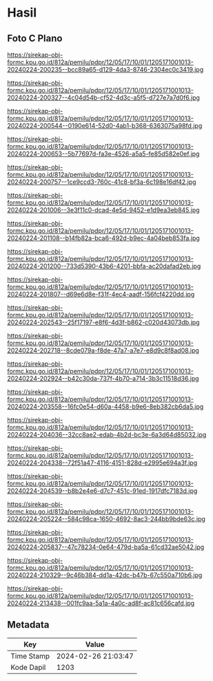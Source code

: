 # Hasil

## Foto C Plano

https://sirekap-obj-formc.kpu.go.id/812a/pemilu/pdpr/12/05/17/10/01/1205171001013-20240224-200235--bcc89a65-d129-4da3-8746-2304ec0c3419.jpg

https://sirekap-obj-formc.kpu.go.id/812a/pemilu/pdpr/12/05/17/10/01/1205171001013-20240224-200327--4c04d54b-cf52-4d3c-a5f5-d727e7a7d0f6.jpg

https://sirekap-obj-formc.kpu.go.id/812a/pemilu/pdpr/12/05/17/10/01/1205171001013-20240224-200544--0190e614-52d0-4ab1-b368-6363075a98fd.jpg

https://sirekap-obj-formc.kpu.go.id/812a/pemilu/pdpr/12/05/17/10/01/1205171001013-20240224-200653--5b77697d-fa3e-4526-a5a5-fe85d582e0ef.jpg

https://sirekap-obj-formc.kpu.go.id/812a/pemilu/pdpr/12/05/17/10/01/1205171001013-20240224-200757--1ce9ccd3-760c-41c8-bf3a-6c198e16df42.jpg

https://sirekap-obj-formc.kpu.go.id/812a/pemilu/pdpr/12/05/17/10/01/1205171001013-20240224-201006--3e3f11c0-dcad-4e5d-9452-e1d9ea3eb845.jpg

https://sirekap-obj-formc.kpu.go.id/812a/pemilu/pdpr/12/05/17/10/01/1205171001013-20240224-201108--b14fb82a-bca6-492d-b9ec-4a04beb853fa.jpg

https://sirekap-obj-formc.kpu.go.id/812a/pemilu/pdpr/12/05/17/10/01/1205171001013-20240224-201200--733d5390-43b6-4201-bbfa-ac20dafad2eb.jpg

https://sirekap-obj-formc.kpu.go.id/812a/pemilu/pdpr/12/05/17/10/01/1205171001013-20240224-201807--d69e6d8e-f31f-4ec4-aadf-156fcf4220dd.jpg

https://sirekap-obj-formc.kpu.go.id/812a/pemilu/pdpr/12/05/17/10/01/1205171001013-20240224-202543--25f17197-e8f6-4d3f-b862-c020d43073db.jpg

https://sirekap-obj-formc.kpu.go.id/812a/pemilu/pdpr/12/05/17/10/01/1205171001013-20240224-202718--8cde079a-f8de-47a7-a7e7-e8d9c8f8ad08.jpg

https://sirekap-obj-formc.kpu.go.id/812a/pemilu/pdpr/12/05/17/10/01/1205171001013-20240224-202924--b42c30da-737f-4b70-a714-3b3c11518d36.jpg

https://sirekap-obj-formc.kpu.go.id/812a/pemilu/pdpr/12/05/17/10/01/1205171001013-20240224-203558--16fc0e54-d60a-4458-b9e6-8eb382cb6da5.jpg

https://sirekap-obj-formc.kpu.go.id/812a/pemilu/pdpr/12/05/17/10/01/1205171001013-20240224-204036--32cc8ae2-edab-4b2d-bc3e-6a3d64d85032.jpg

https://sirekap-obj-formc.kpu.go.id/812a/pemilu/pdpr/12/05/17/10/01/1205171001013-20240224-204338--72f51a47-4116-4151-828d-e2995e694a3f.jpg

https://sirekap-obj-formc.kpu.go.id/812a/pemilu/pdpr/12/05/17/10/01/1205171001013-20240224-204539--b8b2e4e6-d7c7-451c-91ed-1917dfc7183d.jpg

https://sirekap-obj-formc.kpu.go.id/812a/pemilu/pdpr/12/05/17/10/01/1205171001013-20240224-205224--584c98ca-1650-4692-8ac3-244bb9bde63c.jpg

https://sirekap-obj-formc.kpu.go.id/812a/pemilu/pdpr/12/05/17/10/01/1205171001013-20240224-205837--47c78234-0e64-479d-ba5a-61cd32ae5042.jpg

https://sirekap-obj-formc.kpu.go.id/812a/pemilu/pdpr/12/05/17/10/01/1205171001013-20240224-210329--9c46b384-dd1a-42dc-b47b-67c550a710b6.jpg

https://sirekap-obj-formc.kpu.go.id/812a/pemilu/pdpr/12/05/17/10/01/1205171001013-20240224-213438--001fc9aa-5a1a-4a0c-ad8f-ac81c656cafd.jpg


## Metadata

| Key        | Value               |
| ---------- | ------------------- |
| Time Stamp | 2024-02-26 21:03:47 |
| Kode Dapil | 1203                |




